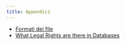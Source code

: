 ```yaml
---
title: Appendici
---
```


-   [Formati dei file](file-formats.html)
-   [What Legal Rights are there in Databases](what-legal-ip-rights-are-there-in-databases.html)